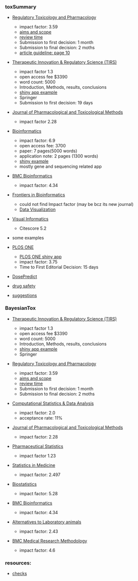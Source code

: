 ### toxSummary
* [Regulatory Toxicology and Pharmacology](https://www-sciencedirect-com.fda.idm.oclc.org/journal/regulatory-toxicology-and-pharmacology)  
    *  impact factor: 3.59
    *  [aims and scope](https://www-sciencedirect-com.fda.idm.oclc.org/journal/regulatory-toxicology-and-pharmacology/about/aims-and-scope)
    *  [review time](https://journalinsights.elsevier.com/journals/0273-2300/review_speed)
    *  Submission to first decision: 1 month
    *  Submission to final decision: 2 moths
    * [article guideline: page 10](https://www-elsevier-com.fda.idm.oclc.org/wps/find/journaldescription.cws_home/622939?generatepdf=true)
*  [Therapeutic Innovation & Regulatory Science (TIRS)](https://www.springer.com/journal/43441/)
    * impact factor 1.3
    * open access fee $3390
    * word count: 5000 
    * Introduction, Methods, results, conclusions
    * [shiny app example](https://link.springer.com/search?query=shiny&search-within=Journal&facet-journal-id=43441)
    * Springer
    * Submission to first decision: 19 days
* [Journal of Pharmacological and Toxicological Methods](https://www-sciencedirect-com.fda.idm.oclc.org/journal/journal-of-pharmacological-and-toxicological-methods/about/aims-and-scope)
    * impact factor 2.28
* [Bioinformatics](https://academic.oup.com/bioinformatics/pages/instructions_for_authors)
    * impact factor: 6.9
    * open access fee: 3700
    * paper: 7 pages(5000 words)
    * application note: 2 pages (1300 words)
    * [shiny example](https://academic.oup.com/bioinformatics/search-results?page=1&q=shiny&fl_SiteID=5139&SearchSourceType=1&allJournals=1)
    * mostly gene and sequencing related app
* [BMC Bioinformatics](https://bmcbioinformatics.biomedcentral.com/submission-guidelines/aims-and-scope)
    * impact factor: 4.34
* [Frontiers in Bioinformatics](https://www.frontiersin.org/journals/bioinformatics)
    * could not find Impact factor (may be bcz its new journal)
    * [Data Visualization](https://www.frontiersin.org/journals/bioinformatics/sections/data-visualization)
* [Visual Informatics](https://www-sciencedirect-com.fda.idm.oclc.org/journal/visual-informatics/vol/6/issue/3)
    * Citescore 5.2

* some examples
* [PLOS ONE](https://journals.plos.org/plosone/s/journal-information#loc-timely-publication)
    * [PLOS ONE shiny app](https://journals.plos.org/plosone/article?id=10.1371/journal.pone.0261083l)
    * impact factor: 3.75
    * Time to First Editorial Decision: 15 days
* [DosePredict](https://accp1.onlinelibrary.wiley.com/doi/10.1002/jcph.1649)
* [drug safety](https://link.springer.com/journal/40264/volumes-and-issues/45-12)
* [suggestions](https://journalfinder.elsevier.com/results?elsevierOnly=true&fieldsOfResearch=&goldOpenAccess=true&keywords=&paperAbstract=Prior%20to%20initiation%20of%20clinical%20trials%2C%20repeat-dose%20toxicology%20studies%20are%20conducted%20in%20multiple%20species%20to%20support%20the%20safety%20of%20the%20active%20pharmaceutical%20ingredient%20%28API%29%20in%20the%20proposed%20clinical%20dosing%20regimen%2C%20route%20of%20administration%2C%20and%20duration%20of%20treatment.%20The%20primary%20metric%20used%20to%20extrapolate%20the%20safety%20of%20clinical%20dosage%20from%20repeat-dose%20toxicology%20study%20results%20is%20the%20safety%20margin%2C%20i.e.%20the%20ratio%20of%20no%20observable%20adverse%20effect%20level%20%28NOAEL%29%20from%20the%20toxicology%20study%20to%20the%20proposed%20clinical%20dose.%20This%20ratio%20can%20be%20calculated%20by%20using%20allometric%20scaling%20to%20approximate%20the%20equivalent%20human%20dose%20from%20that%20used%20in%20the%20toxicology%20study%20based%20on%20the%20body%20surface%20area%20of%20the%20species%20employed%20or%20by%20comparing%20the%20empirically%20measured%20maximum%20plasma%20concentration%20%28Cmax%29%20or%20total%20plasma%20exposure%20%28AUC%29%20between%20the%20toxicokinetic%20animal%20data%20and%20the%20human%20pharmacokinetic%20data%2C%20if%20available.%20Another%20important%20consideration%20in%20drug%20safety%20evaluation%20is%20the%20nature%20and%20severity%20of%20the%20toxicities%20observed%20at%20doses%20above%20the%20NOAEL.%20As%20toxicity%20studies%20of%20various%20durations%20are%20typically%20conducted%20in%20multiple%20species%20and%20potentially%20via%20multiple%20routes%20of%20administration%2C%20it%20can%20be%20challenging%20to%20effectively%20integrate%20all%20of%20this%20information.%20In%20collaboration%20with%20the%20Pharmaceutical%20Users%20Software%20Exchange%20%28PHUSE%29%20Nonclinical%20Scripts%20Working%20Group%20and%20with%20consultation%20from%20toxicologists%20at%20FDA%2C%20an%20open%20source%20software%20application%20was%20developed%20to%20allow%20users%20to%20interactively%20visualize%20safety%20margins%20and%20the%20severity%20of%20user-defined%20significant%20toxicities%20across%20studies%20throughout%20a%20drug%20development%20program%20in%20a%20single%20figure.%20The%20application%20can%20also%20present%20this%20information%20in%20tabular%20form%20that%20can%20be%20exported%20in%20various%20formats%2C%20e.g.%20CSV%2C%20Excel%20or%20Word%20files.%20These%20functionalities%20are%20designed%20to%20facilitate%20holistic%20evaluation%20of%20the%20drug%20safety%20by%20generating%20graphical%20and%20tabular%20summaries%20of%20the%20full%20toxicological%20profile%20of%20an%20API.&paperTitle=&subscription=true)

### BayesianTox
*  [Therapeutic Innovation & Regulatory Science (TIRS)](https://www.springer.com/journal/43441/)
    * impact factor 1.3
    * open access fee $3390
    * word count: 5000 
    * Introduction, Methods, results, conclusions
    * [shiny app example](https://link.springer.com/search?query=shiny&search-within=Journal&facet-journal-id=43441)
    * Springer
* [Regulatory Toxicology and Pharmacology](https://www-sciencedirect-com.fda.idm.oclc.org/journal/regulatory-toxicology-and-pharmacology)  
    *  impact factor: 3.59
    *  [aims and scope](https://www-sciencedirect-com.fda.idm.oclc.org/journal/regulatory-toxicology-and-pharmacology/about/aims-and-scope)
    *  [review time](https://journalinsights.elsevier.com/journals/0273-2300/review_speed)
    *  Submission to first decision: 1 month
    *  Submission to final decision: 2 moths
* [Computational Statistics & Data Analysis](https://www-sciencedirect-com.fda.idm.oclc.org/journal/computational-statistics-and-data-analysis)
    * impact factor: 2.0
    * acceptance rate: 11%
* [Journal of Pharmacological and Toxicological Methods](https://www-sciencedirect-com.fda.idm.oclc.org/journal/journal-of-pharmacological-and-toxicological-methods)
    * impact factor: 2.28
* [Pharmaceutical Statistics](https://onlinelibrary.wiley.com/journal/15391612)
    *  impact factor 1.23
* [Statistics in Medicine](https://onlinelibrary.wiley.com/journal/10970258?utm_source=wileysjf&utm_medium=web)
    * impact factor: 2.497
* [Biostatistics](https://academic.oup.com/biostatistics/pages/About)
    * impact factor: 5.28
* [BMC Bioinformatics](https://bmcbioinformatics.biomedcentral.com/submission-guidelines/aims-and-scope)
    * impact factor: 4.34

* [Alternatives to Laboratory animals](https://journals.sagepub.com/home/atla)
    * impact factor: 2.43

* [BMC Medical Research Methodology](https://bmcmedresmethodol.biomedcentral.com/)
    * impact factor: 4.6

### resources:
* [checks](https://www.elsevier.com/connect/11-steps-to-structuring-a-science-paper-editors-will-take-seriously)






